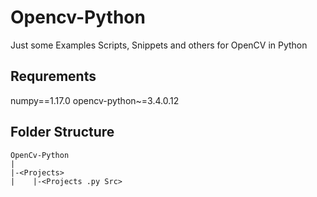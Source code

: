 # Opencv-Python
Just some Examples Scripts, Snippets and others for OpenCV in Python

## Requrements
numpy==1.17.0
opencv-python~=3.4.0.12


## Folder Structure
```
OpenCv-Python
|
|-<Projects>
|    |-<Projects .py Src>
```
